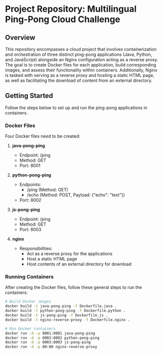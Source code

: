 # Project Repository: Multilingual Ping-Pong Cloud Challenge

## Overview
This repository encompasses a cloud project that involves containerization and orchestration of three distinct ping-pong applications (Java, Python, and JavaScript) alongside an Nginx configuration acting as a reverse proxy. The goal is to create Docker files for each application, build corresponding images, and assess their functionality within containers. Additionally, Nginx is tasked with serving as a reverse proxy and hosting a static HTML page, as well as facilitating the download of content from an external directory.

## Getting Started
Follow the steps below to set up and run the ping-pong applications in containers.

### Docker Files
Four Docker files need to be created:

1. **java-pong-ping**
    - Endpoint: /ping
    - Method: GET
    - Port: 8001

2. **python-pong-ping**
    - Endpoints:
        - /ping (Method: GET)
        - /echo (Method: POST, Payload: {"echo": "text"})
    - Port: 8002

3. **js-pong-ping**
    - Endpoint: /ping
    - Method: GET
    - Port: 8003

4. **nginx**
    - Responsibilities:
        - Act as a reverse proxy for the applications
        - Host a static HTML page
        - Host contents of an external directory for download

### Running Containers
After creating the Docker files, follow these general steps to run the containers:

```bash
# Build Docker images
docker build -t java-pong-ping -f Dockerfile.java .
docker build -t python-pong-ping -f Dockerfile.python .
docker build -t js-pong-ping -f Dockerfile.js .
docker build -t nginx-reverse-proxy -f Dockerfile.nginx .

# Run Docker containers
docker run -d -p 8001:8001 java-pong-ping
docker run -d -p 8002:8002 python-pong-ping
docker run -d -p 8003:8003 js-pong-ping
docker run -d -p 80:80 nginx-reverse-proxy
```
